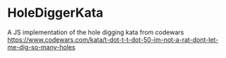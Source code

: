 # HoleDiggerKata
A JS implementation of the hole digging kata from codewars  
https://www.codewars.com/kata/t-dot-t-t-dot-50-im-not-a-rat-dont-let-me-dig-so-many-holes
